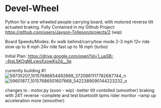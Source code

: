 # Devel-Wheel
Python for a one wheeled people carrying board, with motored reverse tilt actuated braking.
Fully Contained in my Github Project: https://github.com/users/Jayson-Tolleson/projects/2 (wip)

Board Speeds/Modes:
6v walk behind/carry/tow mode 2-3 mph
12v ride slow up to 8 mph
24v ride fast up to 16 mph (turbo)

Initial Plan:
https://drive.google.com/open?id=1_uaSB--4IgL5KOgMLxwsXzowKs2d__3e


currently building #1
![59735207_10157686654492668_3720861117782687744_n](https://user-images.githubusercontent.com/30577311/57265033-6eb7fe00-702a-11e9-8be1-7420237cbbd9.jpg)
![59601877_10157686501607668_5422389090144223232_o](https://user-images.githubusercontent.com/30577311/57265035-6eb7fe00-702a-11e9-98d8-b3d6a5e44d2a.jpg)



changes to :  motor.py (soon - wip)
  -better tilt contolled (smoother) braking with 24T reverse
  -complete and test bluetooth tpms rider monitor
  -ramp up acceleration more (smoother)

